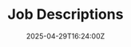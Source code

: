---
title: Job Descriptions
linkTitle: Job Descriptions
date: '2025-04-29T16:24:00Z'
weight: 1
description: Job descriptions outline key responsibilities, qualifications, and application
  processes for positions, including an Executive Assistant role at Green Orbit Digital,
  emphasizing organizational support, communication skills, and a commitment to diversity
  and inclusion.
draft: false
ref: job-descriptions
---
